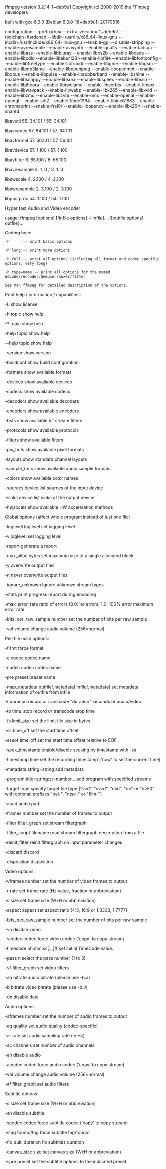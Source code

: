ffmpeg version 3.2.14-1~deb9u1 Copyright (c) 2000-2019 the FFmpeg developers

  built with gcc 6.3.0 (Debian 6.3.0-18+deb9u1) 20170516

  configuration: --prefix=/usr --extra-version='1~deb9u1' --toolchain=hardened --libdir=/usr/lib/x86_64-linux-gnu --incdir=/usr/include/x86_64-linux-gnu --enable-gpl --disable-stripping --enable-avresample --enable-avisynth --enable-gnutls --enable-ladspa --enable-libass --enable-libbluray --enable-libbs2b --enable-libcaca --enable-libcdio --enable-libebur128 --enable-libflite --enable-libfontconfig --enable-libfreetype --enable-libfribidi --enable-libgme --enable-libgsm --enable-libmp3lame --enable-libopenjpeg --enable-libopenmpt --enable-libopus --enable-libpulse --enable-librubberband --enable-libshine --enable-libsnappy --enable-libsoxr --enable-libspeex --enable-libssh --enable-libtheora --enable-libtwolame --enable-libvorbis --enable-libvpx --enable-libwavpack --enable-libwebp --enable-libx265 --enable-libxvid --enable-libzmq --enable-libzvbi --enable-omx --enable-openal --enable-opengl --enable-sdl2 --enable-libdc1394 --enable-libiec61883 --enable-chromaprint --enable-frei0r --enable-libopencv --enable-libx264 --enable-shared

  libavutil      55. 34.101 / 55. 34.101

  libavcodec     57. 64.101 / 57. 64.101

  libavformat    57. 56.101 / 57. 56.101

  libavdevice    57.  1.100 / 57.  1.100

  libavfilter     6. 65.100 /  6. 65.100

  libavresample   3.  1.  0 /  3.  1.  0

  libswscale      4.  2.100 /  4.  2.100

  libswresample   2.  3.100 /  2.  3.100

  libpostproc    54.  1.100 / 54.  1.100

Hyper fast Audio and Video encoder

usage: ffmpeg [options] [[infile options] -i infile]... {[outfile options] outfile}...




Getting help:

    -h      -- print basic options

    -h long -- print more options

    -h full -- print all options (including all format and codec specific options, very long)

    -h type=name -- print all options for the named decoder/encoder/demuxer/muxer/filter

    See man ffmpeg for detailed description of the options.




Print help / information / capabilities:

-L                  show license

-h topic            show help

-? topic            show help

-help topic         show help

--help topic        show help

-version            show version

-buildconf          show build configuration

-formats            show available formats

-devices            show available devices

-codecs             show available codecs

-decoders           show available decoders

-encoders           show available encoders

-bsfs               show available bit stream filters

-protocols          show available protocols

-filters            show available filters

-pix_fmts           show available pixel formats

-layouts            show standard channel layouts

-sample_fmts        show available audio sample formats

-colors             show available color names

-sources device     list sources of the input device

-sinks device       list sinks of the output device

-hwaccels           show available HW acceleration methods




Global options (affect whole program instead of just one file:

-loglevel loglevel  set logging level

-v loglevel         set logging level

-report             generate a report

-max_alloc bytes    set maximum size of a single allocated block

-y                  overwrite output files

-n                  never overwrite output files

-ignore_unknown     Ignore unknown stream types

-stats              print progress report during encoding

-max_error_rate ratio of errors (0.0: no errors, 1.0: 100% error  maximum error rate

-bits_per_raw_sample number  set the number of bits per raw sample

-vol volume         change audio volume (256=normal)




Per-file main options:

-f fmt              force format

-c codec            codec name

-codec codec        codec name

-pre preset         preset name

-map_metadata outfile[,metadata]:infile[,metadata]  set metadata information of outfile from infile

-t duration         record or transcode "duration" seconds of audio/video

-to time_stop       record or transcode stop time

-fs limit_size      set the limit file size in bytes

-ss time_off        set the start time offset

-sseof time_off     set the start time offset relative to EOF

-seek_timestamp     enable/disable seeking by timestamp with -ss

-timestamp time     set the recording timestamp ('now' to set the current time)

-metadata string=string  add metadata

-program title=string:st=number...  add program with specified streams

-target type        specify target file type ("vcd", "svcd", "dvd", "dv" or "dv50" with optional prefixes "pal-", "ntsc-" or "film-")

-apad               audio pad

-frames number      set the number of frames to output

-filter filter_graph  set stream filtergraph

-filter_script filename  read stream filtergraph description from a file

-reinit_filter      reinit filtergraph on input parameter changes

-discard            discard

-disposition        disposition




Video options:

-vframes number     set the number of video frames to output

-r rate             set frame rate (Hz value, fraction or abbreviation)

-s size             set frame size (WxH or abbreviation)

-aspect aspect      set aspect ratio (4:3, 16:9 or 1.3333, 1.7777)

-bits_per_raw_sample number  set the number of bits per raw sample

-vn                 disable video

-vcodec codec       force video codec ('copy' to copy stream)

-timecode hh:mm:ss[:;.]ff  set initial TimeCode value.

-pass n             select the pass number (1 to 3)

-vf filter_graph    set video filters

-ab bitrate         audio bitrate (please use -b:a)

-b bitrate          video bitrate (please use -b:v)

-dn                 disable data




Audio options:

-aframes number     set the number of audio frames to output

-aq quality         set audio quality (codec-specific)

-ar rate            set audio sampling rate (in Hz)

-ac channels        set number of audio channels

-an                 disable audio

-acodec codec       force audio codec ('copy' to copy stream)

-vol volume         change audio volume (256=normal)

-af filter_graph    set audio filters




Subtitle options:

-s size             set frame size (WxH or abbreviation)

-sn                 disable subtitle

-scodec codec       force subtitle codec ('copy' to copy stream)

-stag fourcc/tag    force subtitle tag/fourcc

-fix_sub_duration   fix subtitles duration

-canvas_size size   set canvas size (WxH or abbreviation)

-spre preset        set the subtitle options to the indicated preset